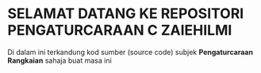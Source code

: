 # SELAMAT DATANG KE REPOSITORI **PENGATURCARAAN C** ZAIEHILMI

Di dalam ini terkandung kod sumber (source code)
subjek **Pengaturcaraan Rangkaian** sahaja buat masa ini
